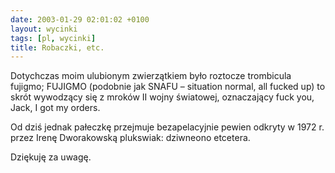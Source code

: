 ```yaml
---
date: 2003-01-29 02:01:02 +0100
layout: wycinki
tags: [pl, wycinki]
title: Robaczki, etc.
---
```


Dotychczas moim ulubionym zwierzątkiem było roztocze trombicula fujigmo; FUJIGMO (podobnie jak SNAFU – situation normal, all fucked up) to skrót wywodzący się z mroków II wojny światowej, oznaczający fuck you, Jack, I got my orders.

Od dziś jednak pałeczkę przejmuje bezapelacyjnie pewien odkryty w 1972 r. przez Irenę Dworakowską plukswiak: dziwneono etcetera.

Dziękuję za uwagę.

